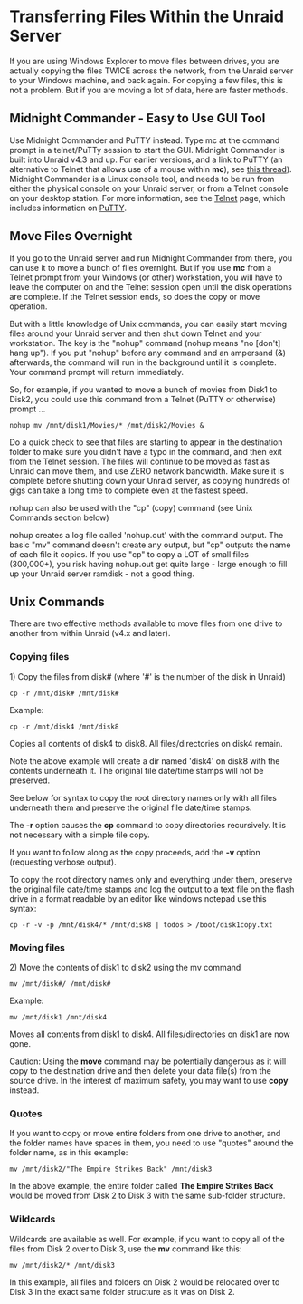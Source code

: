 # Transferring Files Within the Unraid Server

If you are using Windows Explorer to move files between drives, you are
actually copying the files TWICE across the network, from the Unraid
server to your Windows machine, and back again. For copying a few files,
this is not a problem. But if you are moving a lot of data, here are
faster methods.

## Midnight Commander - Easy to Use GUI Tool

Use Midnight Commander and PuTTY instead. Type mc at the command prompt
in a telnet/PuTTy session to start the GUI. Midnight Commander is built
into Unraid v4.3 and up. For earlier versions, and a link to PuTTY (an
alternative to Telnet that allows use of a mouse within **mc**), see
[this thread](https://forums.unraid.net/forum/index.php?topic=1341.0)).
Midnight Commander is a Linux console tool, and needs to be run from
either the physical console on your Unraid server, or from a Telnet
console on your desktop station. For more information, see the
[Telnet](terminal-access.md#telnet) page, which includes information on
[PuTTY](terminal-access.md#PuTTY).

## Move Files Overnight

If you go to the Unraid server and run Midnight Commander from there,
you can use it to move a bunch of files overnight. But if you use **mc**
from a Telnet prompt from your Windows (or other) workstation, you will
have to leave the computer on and the Telnet session open until the disk
operations are complete. If the Telnet session ends, so does the copy or
move operation.

But with a little knowledge of Unix commands, you can easily start
moving files around your Unraid server and then shut down Telnet and
your workstation. The key is the "nohup" command (nohup means "no
[don't] hang up"). If you put "nohup" before any command and an
ampersand (&) afterwards, the command will run in the background until
it is complete. Your command prompt will return immediately.

So, for example, if you wanted to move a bunch of movies from Disk1 to
Disk2, you could use this command from a Telnet (PuTTY or otherwise)
prompt \...

`nohup mv /mnt/disk1/Movies/* /mnt/disk2/Movies &`

Do a quick check to see that files are starting to appear in the
destination folder to make sure you didn't have a typo in the command,
and then exit from the Telnet session. The files will continue to be
moved as fast as Unraid can move them, and use ZERO network bandwidth.
Make sure it is complete before shutting down your Unraid server, as
copying hundreds of gigs can take a long time to complete even at the
fastest speed.

nohup can also be used with the "cp" (copy) command (see Unix Commands
section below)

nohup creates a log file called 'nohup.out' with the command output.
The basic "mv" command doesn't create any output, but "cp" outputs
the name of each file it copies. If you use "cp" to copy a LOT of
small files (300,000+), you risk having nohup.out get quite large -
large enough to fill up your Unraid server ramdisk - not a good thing.

## Unix Commands

There are two effective methods available to move files from one drive
to another from within Unraid (v4.x and later).

### Copying files

1\) Copy the files from disk# (where '#' is the number of the disk in
Unraid)

`cp -r /mnt/disk# /mnt/disk#`

Example:

`cp -r /mnt/disk4 /mnt/disk8`

Copies all contents of disk4 to disk8. All files/directories on disk4
remain.

Note the above example will create a dir named 'disk4' on disk8 with
the contents underneath it. The original file date/time stamps will not
be preserved.

See below for syntax to copy the root directory names only with all
files underneath them and preserve the original file date/time stamps.

The **-r** option causes the **cp** command to copy directories
recursively. It is not necessary with a simple file copy.

If you want to follow along as the copy proceeds, add the **-v** option
(requesting verbose output).

To copy the root directory names only and everything under them,
preserve the original file date/time stamps and log the output to a text
file on the flash drive in a format readable by an editor like windows
notepad use this syntax:

`cp -r -v -p /mnt/disk4/* /mnt/disk8 | todos > /boot/disk1copy.txt`

### Moving files

2\) Move the contents of disk1 to disk2 using the mv command

`mv /mnt/disk#/ /mnt/disk#`

Example:

`mv /mnt/disk1 /mnt/disk4`

Moves all contents from disk1 to disk4. All files/directories on disk1
are now gone.

Caution: Using the <b>move</b> command may be
potentially dangerous as it will copy to the destination drive and then
delete your data file(s) from the source drive. In the interest of
maximum safety, you may want to use <b>copy</b>
instead.

### Quotes

If you want to copy or move entire folders from one drive to another,
and the folder names have spaces in them, you need to use "quotes"
around the folder name, as in this example:

`mv /mnt/disk2/"The Empire Strikes Back" /mnt/disk3`

In the above example, the entire folder called **The Empire Strikes
Back** would be moved from Disk 2 to Disk 3 with the same sub-folder
structure.

### Wildcards

Wildcards are available as well. For example, if you want to copy all of
the files from Disk 2 over to Disk 3, use the **mv** command like this:

`mv /mnt/disk2/* /mnt/disk3`

In this example, all files and folders on Disk 2 would be relocated over
to Disk 3 in the exact same folder structure as it was on Disk 2.
